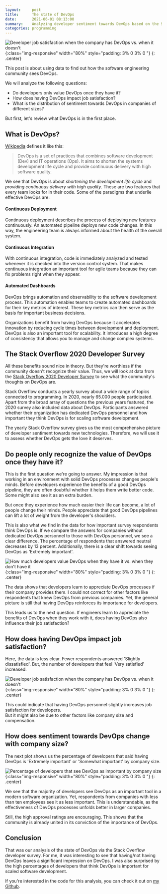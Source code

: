 ```yaml
---
layout:     post
title:      The state of DevOps
date:       2021-06-01 08:13:00
summary:    Analyzing developer sentiment towards DevOps based on the Stack Overflow 2020 Developer Survey 
categories: programming
---
```


![Developer job satisfaction when the company has DevOps vs. when it doesn't](/images/2021/05/people_in_front_of_pc.jpg){:class="img-responsive" width="80%" style="padding: 3% 0 3% 0 "}
{: .center}


This post is about using data to find out how the software engineering community sees DevOps. 

We will analyze the following questions:

- Do developers only value DevOps once they have it?
- How does having DevOps impact job satisfaction?
- What is the distribution of sentiment towards DevOps in companies of different sizes?

But first, let's review what DevOps is in the first place.

## What is DevOps?


[Wikipedia](https://en.wikipedia.org/wiki/DevOps) defines it like this: 

> DevOps is a set of practices that combines software development (Dev) and IT operations (Ops). It aims to shorten the systems development life cycle and provide continuous delivery with high software quality.


We see that DevOps is about *shortening the development life cycle* and *providing continuous delivery with high quality*.
These are two features that every team looks for in their code. 
Some of the paradigms that underlie effective DevOps are:

#### Continuous Deployment
Continuous deployment describes the process of deploying new features continuously.
An automated pipeline deploys new code changes.
In this way, the engineering team is always informed about the health of the overall system.


#### Continuous Integration
With continuous integration, code is immediately analyzed and tested whenever it is checked into the version control system. 
That makes continuous integration an important tool for agile teams because they can fix problems right when they appear.

#### Automated Dashboards
DevOps brings automation and observability to the software development process.
This automation enables teams to create automated dashboards for their key metrics of interest.
These key metrics can then serve as the basis for important business decisions.



Organizations benefit from having DevOps because it accelerates innovation by reducing cycle times between development and deployment. 
DevOps is also an important tool for scalability.
It introduces a high degree of consistency that allows you to manage and change complex systems.



## The Stack Overflow 2020 Developer Survey
All these benefits sound nice in theory. 
But they're worthless if the community doesn't recognize their value.
Thus, we will look at data from the [Stack Overflow 2020 Developer Survey](https://insights.stackoverflow.com/survey) to see what the community's thoughts on DevOps are. 

Stack Overflow conducts a yearly survey about a wide range of topics connected to programming.
In 2020, nearly 65.000 people participated.
Apart from the broad array of questions the previous years featured, the 2020 survey also included data about DevOps. 
Participants answered whether their organization has dedicated DevOps personnel and how important they think DevOps is for scaling software development.

The yearly Stack Overflow survey gives us the most comprehensive picture of developer sentiment towards new technologies. 
Therefore, we will use it to assess whether DevOps gets the love it deserves.


## Do people only recognize the value of DevOps once they have it?
This is the first question we're going to answer.
My impression is that working in an environment with solid DevOps processes changes people's minds.
Before developers experience the benefits of a good DevOps pipeline, they are often doubtful whether it helps them write better code.
Some might also see it as an extra burden. 

But once they experience how much easier their life can become, a lot of people change their minds. 
People appreciate that good DevOps pipelines can lift a lot of weight from the developer's shoulders. 

This is also what we find in the data for how important survey respondents think DevOps is.
If we compare the answers for companies without dedicated DevOps personnel to those with DevOps personnel, we see a clear difference. 
The percentage of respondents that answered neutral decreases by 13 percent.
Additionally, there is a clear shift towards seeing DevOps as 'Extremely important'. 

![How much developers value DevOps when they have it vs. when they don't have it](/images/2021/05/plot1.png){:class="img-responsive" width="80%" style="padding: 3% 0 3% 0 "}
{: .center}

The data shows that developers learn to appreciate DevOps processes if their company provides them. 
I could not correct for other factors like respondents that knew DevOps from previous companies.
Yet, the general picture is still that having DevOps reinforces its importance for developers.

This leads us to the next question. 
If engineers learn to appreciate the benefits of DevOps when they work with it, does having DevOps also influence their job satisfaction?

## How does having DevOps impact job satisfaction?

Here, the data is less clear.
Fewer respondents answered 'Slightly dissatisfied'. But, the number of developers that feel 'Very satisfied' increased.

![Developer job satisfaction when the company has DevOps vs. when it doesn't](/images/2021/05/plot2.png){:class="img-responsive" width="80%" style="padding: 3% 0 3% 0 "}
{: .center}

This could indicate that having DevOps personnel slightly increases job satisfaction for developers.  
But it might also be due to other factors like company size and compensation.

## How does sentiment towards DevOps change with company size?

The next plot shows us the percentage of developers that said having DevOps is 'Extremely important' or 'Somewhat important' by company size.

![Percentage of developers that see DevOps as important by company size](/images/2021/05/plot3.png){:class="img-responsive" width="80%" style="padding: 3% 0 3% 0 "}
{: .center}

We see that the majority of developers see DevOps as an important tool in a modern software organization. 
Yet, respondents from companies with less than ten employees see it as less important.
This is understandable, as the effectiveness of DevOps processes unfolds better in larger companies. 

Still, the high approval ratings are encouraging. This shows that the community is already united in its conviction of the importance of DevOps.

## Conclusion

That was our analysis of the state of DevOps via the Stack Overflow developer survey.
For me, it was interesting to see that having/not having DevOps leaves a significant impression on DevOps. 
I was also surprised by the high percentages of developers that think DevOps is important for scaled software development.

If you're interested in the code for this analysis, you can check it out on [my Github](https://github.com/bewagner/stack_overflow_survey_devops).



























